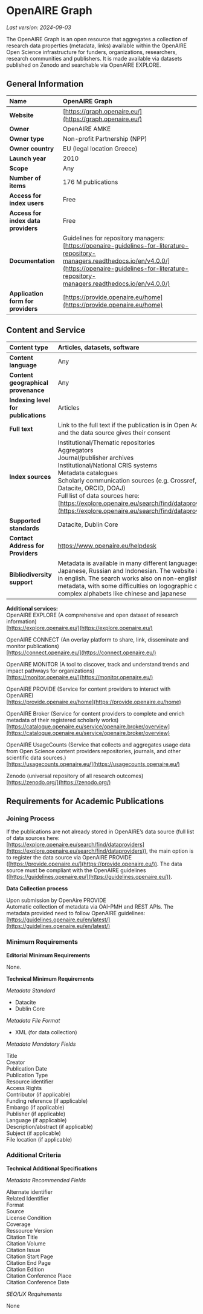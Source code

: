 # OpenAIRE Graph

*Last version: 2024-09-03*

The OpenAIRE Graph is an open resource that aggregates a collection of research data properties (metadata, links) available within the OpenAIRE Open Science infrastructure for funders, organizations, researchers, research communities and publishers. It is made available via datasets published on Zenodo and searchable via OpenAIRE EXPLORE. 

## General Information

| Name | OpenAIRE Graph |
| :---- | :---- |
| **Website** | [https://graph.openaire.eu/](https://graph.openaire.eu/) |
| **Owner** | OpenAIRE AMKE |
| **Owner type** | Non-profit Partnership (NPP) |
| **Owner country** | EU (legal location Greece) |
| **Launch year** | 2010 |
| **Scope** | Any |
| **Number of items** | 176 M publications |
| **Access for index users** | Free |
| **Access for index data providers** | Free |
| **Documentation** | Guidelines for repository managers:  [https://openaire-guidelines-for-literature-repository-managers.readthedocs.io/en/v4.0.0/](https://openaire-guidelines-for-literature-repository-managers.readthedocs.io/en/v4.0.0/) |
| **Application form for providers** | [https://provide.openaire.eu/home](https://provide.openaire.eu/home)  |

## Content and Service

| Content type | Articles, datasets, software |
| :---- | :---- |
| **Content language** | Any |
| **Content geographical provenance** | Any |
| **Indexing level for publications** | Articles |
| **Full text** | Link to the full text if the publication is in Open Access and the data source gives their consent |
| **Index sources** | Institutional/Thematic repositories <br />Aggregators  <br />Journal/publisher archives  <br />Institutional/National CRIS systems <br />Metadata catalogues <br />Scholarly communication sources (e.g. Crossref, Datacite, ORCID, DOAJ) <br />Full list of data sources here: <br />[https://explore.openaire.eu/search/find/dataproviders](https://explore.openaire.eu/search/find/dataproviders) |
| **Supported standards** | Datacite, Dublin Core |
| **Contact Address for Providers** |https://www.openaire.eu/helpdesk |
| **Bibliodiversity support** | Metadata is available in many different languages like Japanese, Russian and Indonesian. The website is only in english. The search works also on non-english metadata, with some difficulties on logographic or complex alphabets like chinese and japanese |

**Additional services:**  
OpenAIRE EXPLORE (A comprehensive and open dataset of research information)   
[https://explore.openaire.eu/](https://explore.openaire.eu/) 

OpenAIRE CONNECT (An overlay platform to share, link, disseminate and monitor publications)  
[https://connect.openaire.eu/](https://connect.openaire.eu/) 

OpenAIRE MONITOR (A tool to discover, track and understand trends and impact pathways for organizations)  
[https://monitor.openaire.eu/](https://monitor.openaire.eu/) 

OpenAIRE PROVIDE (Service for content providers to interact with OpenAIRE)  
[https://provide.openaire.eu/home](https://provide.openaire.eu/home) 

OpenAIRE Broker (Service for content providers to complete and enrich metadata of their registered scholarly works)  
[https://catalogue.openaire.eu/service/openaire.broker/overview](https://catalogue.openaire.eu/service/openaire.broker/overview) 

OpenAIRE UsageCounts (Service that collects and aggregates usage data from Open Science content providers repositories, journals, and other scientific data sources.)  
[https://usagecounts.openaire.eu/](https://usagecounts.openaire.eu/) 

Zenodo (universal repository of all research outcomes)  
[https://zenodo.org/](https://zenodo.org/)

## Requirements for Academic Publications

### Joining Process

If the publications are not already stored in OpenAIRE’s data source (full list of data sources here: [https://explore.openaire.eu/search/find/dataproviders](https://explore.openaire.eu/search/find/dataproviders)), the main option is to register the data source via OpenAIRE PROVIDE ([https://provide.openaire.eu/](https://provide.openaire.eu/)). The data source must be compliant with the OpenAIRE guidelines ([https://guidelines.openaire.eu/](https://guidelines.openaire.eu/)).

**Data Collection process**

Upon submission by OpenAire PROVIDE  
Automatic collection of metadata via OAI-PMH and REST APIs. The metadata provided need to follow OpenAIRE guidelines: [https://guidelines.openaire.eu/en/latest/](https://guidelines.openaire.eu/en/latest/)

### Minimum Requirements

**Editorial Minimum Requirements**

None.

**Technical Minimum Requirements**

*Metadata Standard*

* Datacite  
* Dublin Core

*Metadata File Format*

* XML (for data collection)

*Metadata Mandatory Fields*

Title  
Creator   
Publication Date  
Publication Type  
Resource identifier  
Access Rights  
Contributor (if applicable)   
Funding reference (if applicable)   
Embargo (if applicable)   
Publisher (if applicable)   
Language (if applicable)   
Description/abstract (if applicable)   
Subject (if applicable)   
File location (if applicable)

### Additional Criteria

**Technical Additional Specifications**

*Metadata Recommended Fields*

Alternate identifier  
Related Identifier  
Format  
Source  
License Condition  
Coverage  
Ressource Version  
Citation Title  
Citation Volume  
Citation Issue  
Citation Start Page  
Citation End Page  
Citation Edition  
Citation Conference Place  
Citation Conference Date

*SEO/UX Requirements*

None

